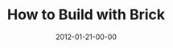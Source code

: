 ---
layout: message
category: message
series: "Big Bad Wolf"
title: "How to Build with Brick"
date: 2012-01-21-00-00
message_id: 710
audio: "http://s3.amazonaws.com/crossroads-media/message/audio/bigbadwolf_03.mp3"
audio-duration: "41:24"
program: "http://s3.amazonaws.com/crossroads-media/documents/01_21-22_12Program.pdf"
description: "Brian Tome talks about how to build our finances with brick."
video: "http://s3.amazonaws.com/crossroads-media/message/video/bigbadwolf_03.mp4"
video-duration: "41:29"
video-image: "http://s3.amazonaws.com/crossroads-media/images/bigbadwolf_03_still.jpg"
explicit: false
---